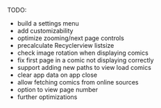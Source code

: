 TODO:

- build a settings menu
- add customizability
- optimize zooming/next page controls
- precalculate Recyclerview listsize
- check image rotation when displaying comics
- fix first page in a comic not displaying correctly
- support adding new paths to view load comics
- clear app data on app close
- allow fetching comics from online sources
- option to view page number
- further optimizations